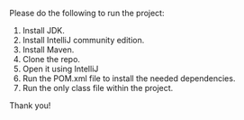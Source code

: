Please do the following to run the project:
1. Install JDK.
2. Install IntelliJ community edition.
3. Install Maven.
4. Clone the repo.
5. Open it using IntelliJ
6. Run the POM.xml file to install the needed dependencies.
7. Run the only class file within the project.

Thank you! 
